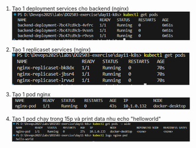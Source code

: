 1. Tạo 1 deployment services cho backend (nginx)
![alt text](bt1.png)

2. Tạo 1 replicaset services (nginx)
![alt text](bt2.png)

3. Tạo 1 pod nginx
![alt text](bt3.png)

4. Tạo 1 pod chạy trong 15p và print data nhu echo  "helloworld"
![alt text](bt4.png)